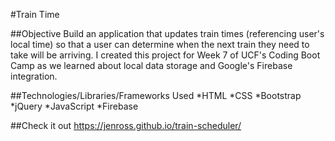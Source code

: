 #Train Time 

##Objective 
Build an application that updates train times (referencing user's local time) so that a user can determine when the next train they need to take will be arriving. I created this project for Week 7 of UCF's Coding Boot Camp as we learned about local data storage and Google's Firebase integration. 

##Technologies/Libraries/Frameworks Used 
*HTML
*CSS
*Bootstrap 
*jQuery
*JavaScript
*Firebase 

##Check it out 
https://jenross.github.io/train-scheduler/